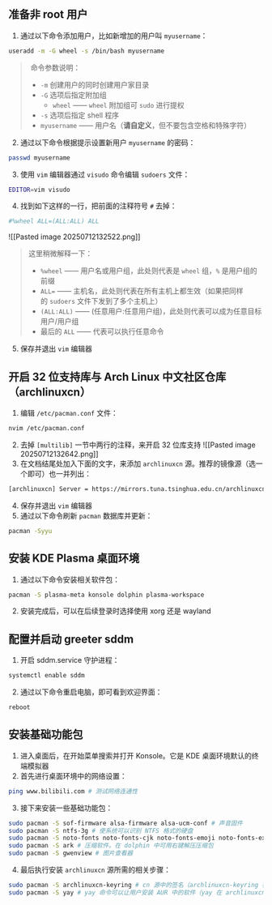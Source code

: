 ## 准备非 root 用户
1. 通过以下命令添加用户，比如新增加的用户叫 `myusername`：
```bash
useradd -m -G wheel -s /bin/bash myusername
```
>  命令参数说明：
> - `-m` 创建用户的同时创建用户家目录
> - `-G` 选项后指定附加组
>     - `wheel` —— `wheel` 附加组可 `sudo` 进行提权
> - `-s` 选项后指定 shell 程序
> - `myusername` —— 用户名（**请自定义**，但不要包含空格和特殊字符）

2. 通过以下命令根据提示设置新用户 `myusername` 的密码：
```bash
passwd myusername
```
3. 使用 `vim` 编辑器通过 `visudo` 命令编辑 `sudoers` 文件：
```bash
EDITOR=vim visudo
```
4. 找到如下这样的一行，把前面的注释符号 `#` 去掉：
```bash
#%wheel ALL=(ALL:ALL) ALL
```
![[Pasted image 20250712132522.png]]
> 这里稍微解释一下：
> - `%wheel` —— 用户名或用户组，此处则代表是 `wheel` 组，`%` 是用户组的前缀
> - `ALL=` —— 主机名，此处则代表在所有主机上都生效（如果把同样的 `sudoers` 文件下发到了多个主机上）
> - `(ALL:ALL)` —— (任意用户:任意用户组)，此处则代表可以成为任意目标用户/用户组
> - 最后的 `ALL` —— 代表可以执行任意命令

5. 保存并退出 `vim` 编辑器
## 开启 32 位支持库与 Arch Linux 中文社区仓库（archlinuxcn）
1. 编辑 `/etc/pacman.conf` 文件：
```bash
nvim /etc/pacman.conf
```
2. 去掉 `[multilib]` 一节中两行的注释，来开启 32 位库支持
![[Pasted image 20250712132642.png]]
3. 在文档结尾处加入下面的文字，来添加 `archlinuxcn` 源。推荐的镜像源（选一个即可）也一并列出：
```bash
[archlinuxcn] Server = https://mirrors.tuna.tsinghua.edu.cn/archlinuxcn/$arch # 清华大学开源软件镜像站
```
4. 保存并退出 `vim` 编辑器
5. 通过以下命令刷新 `pacman` 数据库并更新：
```bash
pacman -Syyu
```
## 安装 KDE Plasma 桌面环境
1. 通过以下命令安装相关软件包：
```bash
pacman -S plasma-meta konsole dolphin plasma-workspace
```
2. 安装完成后，可以在后续登录时选择使用 xorg 还是 wayland
## 配置并启动 greeter sddm
1. 开启 sddm.service 守护进程：
```bash
systemctl enable sddm
```
2. 通过以下命令重启电脑，即可看到欢迎界面：
```bash
reboot
```
## 安装基础功能包
1. 进入桌面后，在开始菜单搜索并打开 Konsole。它是 KDE 桌面环境默认的终端模拟器
2. 首先进行桌面环境中的网络设置：
```bash
ping www.bilibili.com # 测试网络连通性
```
3. 接下来安装一些基础功能包：
```bash
sudo pacman -S sof-firmware alsa-firmware alsa-ucm-conf # 声音固件
sudo pacman -S ntfs-3g # 使系统可以识别 NTFS 格式的硬盘
sudo pacman -S noto-fonts noto-fonts-cjk noto-fonts-emoji noto-fonts-extra # 安装谷歌开源字体及表情
sudo pacman -S ark # 压缩软件。在 dolphin 中可用右键解压压缩包
sudo pacman -S gwenview # 图片查看器
```
4. 最后执行安装 `archlinuxcn` 源所需的相关步骤：
```bash
sudo pacman -S archlinuxcn-keyring # cn 源中的签名（archlinuxcn-keyring 在 archlinuxcn）
sudo pacman -S yay # yay 命令可以让用户安装 AUR 中的软件（yay 在 archlinuxcn）
```
